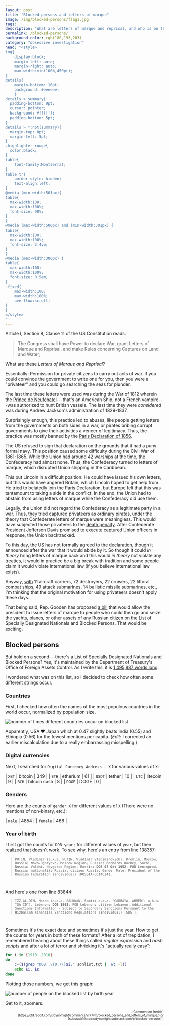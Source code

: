 ```yaml
---
layout: post
title: "Blocked persons and letters of marque"
image: /img/blocked-persons/flag1.jpg
tags: 
description: "What are letters of marque and reprisal, and who is on the US's list of Block Persons?"
permalink: /blocked-persons/
background_color: rgb(188,193,203)
category: "obsessive investigation"
head: "<style>
img{
    display:block;
    margin-left: auto;
    margin-right: auto;
    max-width:min(100%,450pt);
}
details{
    margin-bottom: 10pt;
    background: #eeeeee;
    }
details > summary{
  padding-bottom: 0pt;
  cursor: pointer;
  background: #ffffff;
  padding-bottom: 5pt;
}
details > *:not(summary){
  margin-top: 0pt;
  margin-left: 5pt;
}
.highlighter-rouge{
  color:black;
}
table{
    font-family:Montserrat;
}
table tr{
    border-style: hidden;
    text-align:left;
}
@media (min-width:501px){
table{
  max-width:100;
  max-width:100%;
  font-size: 90%;
}
}
@media (max-width:500px) and (min-width:301px) {
table{
  max-width:100;
  max-width:100%;
  font-size: 2.4vw;
}
}
@media (max-width:300px) {
table{
  max-width:100;
  max-width:100%;
  font-size: 0.5em;
}
.fixed{
    max-width:100;
    max-width:100%;
    overflow:scroll;
}
}
</style>
"
---
```


Article I, Section 8, Clause 11 of the US Constitution reads:

> The Congress shall have Power to declare War, grant Letters of Marque and Reprisal, and make Rules concerning Captures on Land and Water;

What are these *Letters of Marque and Reprisal*?

Essentially: Permission for private citizens to carry out acts of war. If you could convince the government to write one for you, then you were a "privateer" and you could go searching the seas for plunder.

The last time these letters were used was during the War of 1812 wherein the [Prince de Neufchatel](https://en.wikipedia.org/wiki/Prince_de_Neufchatel)---that's an American Ship, not a French vampire---was authorized to hunt British vessels. The last time they were *considered* was during Andrew Jackson's administration of 1829-1837.

Surprisingly enough, this practice led to abuses, like people getting letters from the governments on both sides in a war, or pirates bribing corrupt governments to give their activities a veneer of legitimacy. Thus, the practice was mostly banned by the [Paris Declaration of 1856](https://en.wikipedia.org/wiki/Paris_Declaration_Respecting_Maritime_Law).

The US refused to sign that declaration on the grounds that it had a puny formal navy. This position caused some difficulty during the Civil War of 1861-1865. While the Union had around 42 warships at the time, the Confederacy had almost none. Thus, the Confederacy turned to letters of marque, which disrupted Union shipping in the Caribbean.

This put Lincoln in a difficult position: He could have issued his own letters, but this would have angered Britain, which Lincoln hoped to get help from. He tried to belatedly join the Paris Declaration, but Europe felt that this was tantamount to taking a side in the conflict. In the end, the Union had to abstain from using letters of marque while the Confederacy did use them.

Legally, the Union did not regard the Confederacy as a legitimate party in a war. Thus, they tried captured privateers as ordinary pirates, under the theory that Confederate letters of marque were meaningless. This would have subjected those privateers to the [death penalty](/death-penalty/). After Confederate President Jefferson Davis promised to execute captured Union officers in response, the Union backtracked.

To this day, the US has not formally agreed to the declaration, though it announced after the war that it would abide by it. So though it could *in theory* bring letters of marque back and this would *in theory* not violate any treaties, it would in practice be a big break with tradition and some people claim it would violate international law (if you believe international law exists).

Anyway, [with](https://en.wikipedia.org/wiki/List_of_current_ships_of_the_United_States_Navy#Fleet_totals) 11 aircraft carriers, 72 destroyers, 22 cruisers, 22 littoral combat ships, 49 attack submarines, 14 ballistic missile submarines, etc., I'm thinking that the original motivation for using privateers doesn't apply these days.

That being said, Rep. Gooden has proposed [a bill](https://www.congress.gov/bill/117th-congress/house-bill/6869/) that would allow the president to issue letters of marque to people who could then go and seize the yachts, planes, or other assets of any Russian citizen on the List of Specially Designated Nationals and Blocked Persons. That would be exciting.

## Blocked persons

But hold on a second---there's a List of Specially Designated Nationals and Blocked Persons? Yes, it's maintained by the Department of Treasury's Office of Foreign Assets Control. As I write this, it is [1,495,887 words long](https://home.treasury.gov/policy-issues/financial-sanctions/specially-designated-nationals-and-blocked-persons-list-sdn-human-readable-lists).

I wondered what was on this list, so I decided to check how often some different strings occur.

### Countries

First, I checked how often the names of the most populous countries in the world occur, normalized by population size.

![number of times different countries occur on blocked list](/img/blocked-persons/blocked-countries-perpop.svg)

Apparently, USA ❤️ Japan which at 0.47 slightly beats India (0.55) and Ethiopia (0.56) for the fewest mentions per capita. (*Edit*: I corrected an earlier miscalculation due to a really embarrassing misspelling.)

### Digital currencies

Next, I searched for `Digital Currency Address - X` for various values of `X`:

| `XBT`  | bitcoin      | 349  |
| `ETH`  | etherium     | 61   |
| `USDT` | tether       | 10   |
| `LTC`  | litecoin     | 9    |
| `BCH`  | bitcoin cash | 8    |
| `DOGE` | DOGE         | 0    |

### Genders

Here are the counts of `gender X` for different values of `X` (There were no mentions of non-binary, etc.):

| `male`   | 4854 |
| `female` | 466  |


### Year of birth

I first got the counts for `DOB year;` for different values of `year`, but then realized that doesn't work. To see why, here's an entry from line 138357:

<div style='font-family:monospace; font-size:75%;' markdown="1">

> PUTIN, Vladimir (a.k.a. PUTIN, Vladimir Vladimirovich), Kremlin, Moscow, Russia; Novo-Ogaryevo, Moscow Region, Russia; Bocharov Ruchey, Sochi, Russia; Valdai, Novgorod Region, Russia; **DOB 07 Oct 1952**; POB Leningrad, Russia; nationality Russia; citizen Russia; Gender Male; President of the Russian Federation (individual) [RUSSIA-EO14024].

</div>
<br>

And here's one from line 83844:

<div style='font-family:monospace; font-size:75%;' markdown="1">

> IZZ-AL-DIN, Hasan (a.k.a. SALWWAN, Samir; a.k.a. "GARBAYA, AHMED"; a.k.a. "SA-ID"), Lebanon; **DOB 1963**; POB Lebanon; citizen Lebanon; Additional Sanctions Information - Subject to Secondary Sanctions Pursuant to the Hizballah Financial Sanctions Regulations (individual) [SDGT].

</div>
<br>

Sometimes it's the exact date and sometimes it's just the year. How to get the counts for years in both of these formats? After a lot of trepidation, I remembered hearing about these things called *regular expression* and *bash scripts* and after a lot of terror and shrieking it's "actually really easy":

```bash
for i in {1910..2010}
do
    c=($(grep "DOB .\{0,7\}$i;" sdnlist.txt |  wc -l))
    echo $i, $c
done
```

Plotting those numbers, we get this graph:

![number of people on the blocked list by birth year](/img/blocked-persons/blocked.svg)

Get to it, zoomers.

<div style="font-size:70%; text-align:right;" markdown="1">
(Comment on [reddit](https://old.reddit.com/r/dynomight/comments/vr77vm/blocked_persons_and_letters_of_marque/) or [substack](https://dynomight.substack.com/p/blocked-persons).)
</div>
